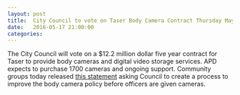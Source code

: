 ```yaml
---
layout: post
title:  City Council to vote on Taser Body Camera Contract Thursday May 19
date:   2016-05-17 21:00:00
categories:
---
```

The City Council will vote on a $12.2 million dollar five year contract for Taser to provide body cameras and digital video storage services. APD expects to purchase 1700 cameras and ongoing support. Community groups today released [this statement]({{site.url}}/documents/Community_release_APD_body_cam_051716.pdf) asking Council to create a process to improve the body camera policy before officers are given cameras.

